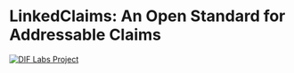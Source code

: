 # LinkedClaims: An Open Standard for Addressable Claims

[![DIF Labs Project](https://img.shields.io/badge/DIF_Labs_Project-v1-black?style=for-the-badge&labelColor=%23000000&color=%2300ff00)](https://github.com/decentralized-identity/labs/blob/main/proposals/linked_claims/001_proposal.md)

